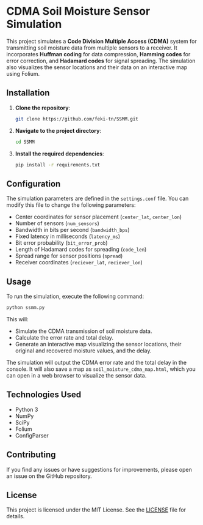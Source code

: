 # CDMA Soil Moisture Sensor Simulation

This project simulates a **Code Division Multiple Access (CDMA)** system for transmitting soil moisture data from multiple sensors to a receiver. It incorporates **Huffman coding** for data compression, **Hamming codes** for error correction, and **Hadamard codes** for signal spreading. The simulation also visualizes the sensor locations and their data on an interactive map using Folium.

## Installation

1. **Clone the repository**:
   ```bash
   git clone https://github.com/feki-tn/SSMM.git
   ```
2. **Navigate to the project directory**:
   ```bash
   cd SSMM
   ```
3. **Install the required dependencies**:
   ```bash
   pip install -r requirements.txt
   ```

## Configuration

The simulation parameters are defined in the `settings.conf` file. You can modify this file to change the following parameters:
- Center coordinates for sensor placement (`center_lat`, `center_lon`)
- Number of sensors (`num_sensors`)
- Bandwidth in bits per second (`bandwidth_bps`)
- Fixed latency in milliseconds (`latency_ms`)
- Bit error probability (`bit_error_prob`)
- Length of Hadamard codes for spreading (`code_len`)
- Spread range for sensor positions (`spread`)
- Receiver coordinates (`reciever_lat`, `reciever_lon`)

## Usage

To run the simulation, execute the following command:

```bash
python ssmm.py
```

This will:
- Simulate the CDMA transmission of soil moisture data.
- Calculate the error rate and total delay.
- Generate an interactive map visualizing the sensor locations, their original and recovered moisture values, and the delay.

The simulation will output the CDMA error rate and the total delay in the console. It will also save a map as `soil_moisture_cdma_map.html`, which you can open in a web browser to visualize the sensor data.

## Technologies Used

- Python 3
- NumPy
- SciPy
- Folium
- ConfigParser

## Contributing

If you find any issues or have suggestions for improvements, please open an issue on the GitHub repository.

## License

This project is licensed under the MIT License. See the [LICENSE](LICENSE) file for details.
